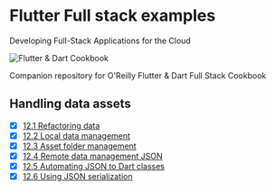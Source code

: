 
# Flutter Full stack examples

Developing Full-Stack Applications for the Cloud

![Flutter & Dart Cookbook](https://github.com/rosera/flutter-and-dart-cookbook/blob/main/images/flutter-dart-cookbook-sml.png "Flutter & Dart Cookbook")

Companion repository for O'Reilly Flutter & Dart Full Stack Cookbook

## Handling data assets 

- [x] [12.1 Refactoring data](https://github.com/rosera/flutter-and-dart-cookbook/blob/main/ch12/ex12-1.md)
- [x] [12.2 Local data management](https://github.com/rosera/flutter-and-dart-cookbook/blob/main/ch12/ex12-2.md)
- [x] [12.3 Asset folder management](https://github.com/rosera/flutter-and-dart-cookbook/blob/main/ch12/ex12-3.md)
- [x] [12.4 Remote data management JSON](https://github.com/rosera/flutter-and-dart-cookbook/blob/main/ch12/ex12-4.md)
- [x] [12.5 Automating JSON to Dart classes](https://github.com/rosera/flutter-and-dart-cookbook/blob/main/ch12/ex12-5.md)
- [x] [12.6 Using JSON serialization](https://github.com/rosera/flutter-and-dart-cookbook-examples/blob/main/ch12/ex12-6.md)
